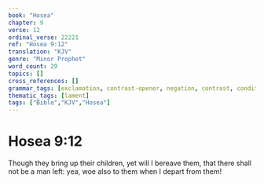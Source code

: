 ```yaml
---
book: "Hosea"
chapter: 9
verse: 12
ordinal_verse: 22221
ref: "Hosea 9:12"
translation: "KJV"
genre: "Minor Prophet"
word_count: 29
topics: []
cross_references: []
grammar_tags: [exclamation, contrast-opener, negation, contrast, conditional]
thematic_tags: [lament]
tags: ["Bible","KJV","Hosea"]
---
```


# Hosea 9:12

Though they bring up their children, yet will I bereave them, that there shall not be a man left: yea, woe also to them when I depart from them!
